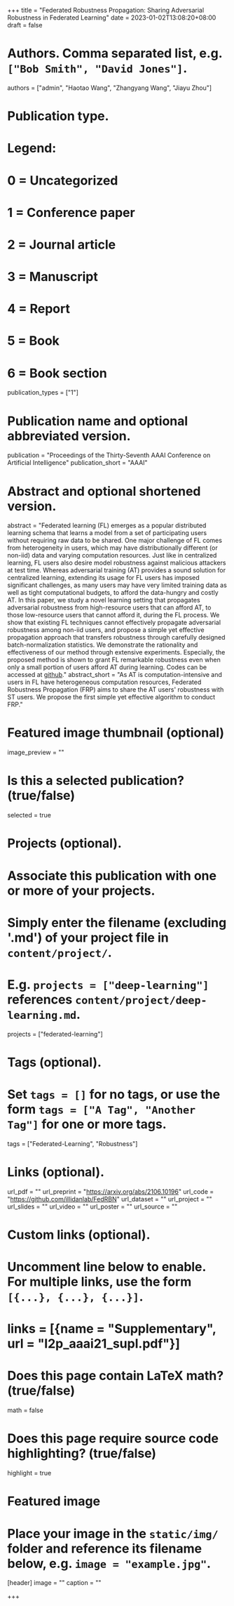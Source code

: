 +++
title = "Federated Robustness Propagation: Sharing Adversarial Robustness in Federated Learning"
date = 2023-01-02T13:08:20+08:00
draft = false

# Authors. Comma separated list, e.g. `["Bob Smith", "David Jones"]`.
authors = ["admin", "Haotao Wang", "Zhangyang Wang", "Jiayu Zhou"]

# Publication type.
# Legend:
# 0 = Uncategorized
# 1 = Conference paper
# 2 = Journal article
# 3 = Manuscript
# 4 = Report
# 5 = Book
# 6 = Book section
publication_types = ["1"]

# Publication name and optional abbreviated version.
publication = "Proceedings of the Thirty-Seventh AAAI Conference on Artificial Intelligence"
publication_short = "AAAI"

# Abstract and optional shortened version.
abstract = "Federated learning (FL) emerges as a popular distributed learning schema that learns a model from a set of participating users without requiring raw data to be shared. One major challenge of FL comes from heterogeneity in users, which may have distributionally different (or non-iid) data and varying computation resources. Just like in centralized learning, FL users also desire model robustness against malicious attackers at test time. Whereas adversarial training (AT) provides a sound solution for centralized learning, extending its usage for FL users has imposed significant challenges, as many users may have very limited training data as well as tight computational budgets, to afford the data-hungry and costly AT. In this paper, we study a novel learning setting that propagates adversarial robustness from high-resource users that can afford AT, to those low-resource users that cannot afford it, during the FL process. We show that existing FL techniques cannot effectively propagate adversarial robustness among non-iid users, and propose a simple yet effective propagation approach that transfers robustness through carefully designed batch-normalization statistics. We demonstrate the rationality and effectiveness of our method through extensive experiments. Especially, the proposed method is shown to grant FL remarkable robustness even when only a small portion of users afford AT during learning. Codes can be accessed at [github](https://github.com/illidanlab/FedRBN)."
abstract_short = "As AT is computation-intensive and users in FL have heterogeneous computation resources, Federated Robustness Propagation (FRP) aims to share the AT users' robustness with ST users. We propose the first simple yet effective algorithm to conduct FRP."

# Featured image thumbnail (optional)
image_preview = ""

# Is this a selected publication? (true/false)
selected = true

# Projects (optional).
#   Associate this publication with one or more of your projects.
#   Simply enter the filename (excluding '.md') of your project file in `content/project/`.
#   E.g. `projects = ["deep-learning"]` references `content/project/deep-learning.md`.
projects = ["federated-learning"]

# Tags (optional).
#   Set `tags = []` for no tags, or use the form `tags = ["A Tag", "Another Tag"]` for one or more tags.
tags = ["Federated-Learning", "Robustness"]

# Links (optional).
url_pdf = ""
url_preprint = "https://arxiv.org/abs/2106.10196"
url_code = "https://github.com/illidanlab/FedRBN"
url_dataset = ""
url_project = ""
url_slides = ""
url_video = ""
url_poster = ""
url_source = ""

# Custom links (optional).
#   Uncomment line below to enable. For multiple links, use the form `[{...}, {...}, {...}]`.
# links = [{name = "Supplementary", url = "l2p_aaai21_supl.pdf"}]

# Does this page contain LaTeX math? (true/false)
math = false

# Does this page require source code highlighting? (true/false)
highlight = true

# Featured image
# Place your image in the `static/img/` folder and reference its filename below, e.g. `image = "example.jpg"`.
[header]
image = ""
caption = ""

+++
